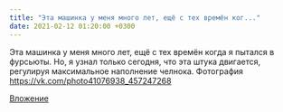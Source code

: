 ```yaml
---
title: "Эта машинка у меня много лет, ещё с тех времён ког..."
date: 2021-02-12 01:20:00 +0300
---
```


Эта машинка у меня много лет, ещё с тех времён когда я пытался в фурсьюты. Но, я узнал только сегодня, что эта штука двигается, регулируя максимальное наполнение челнока.
Фотография
https://vk.com/photo41076938_457247268

[Вложение](https://vk.com/photo41076938_457247268)
